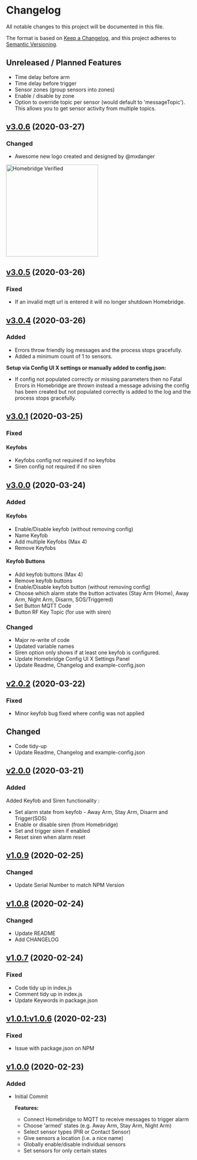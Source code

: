 # Changelog

All notable changes to this project will be documented in this file.

The format is based on [Keep a Changelog](https://keepachangelog.com/en/1.0.0/),
and this project adheres to [Semantic Versioning](https://semver.org/spec/v2.0.0.html).

## Unreleased / Planned Features
- Time delay before arm
- Time delay before trigger
- Sensor zones (group sensors into zones)
- Enable / disable by zone
- Option to override topic per sensor (would default to 'messageTopic'). This allows you to get sensor activity from multiple topics.

## [v3.0.6](https://github.com/nzbullet/homebridge-homeqtt-alarm/compare/v3.0.5...v3.0.6) (2020-03-27)
### Changed
- Awesome new logo created and designed by @mxdanger

<a href="https://github.com/homebridge/verified/blob/master/verified-plugins.json"><img alt="Homebridge Verified" src="https://raw.githubusercontent.com/nzbullet/homebridge-homeqtt-alarm/blob/master/media/Homebridge%20x%20Homeqtt%20Alarm.svg?sanitize=true" width="250px"></a>

## [v3.0.5](https://github.com/nzbullet/homebridge-homeqtt-alarm/compare/v3.0.4...v3.0.5) (2020-03-26)
### Fixed 
-  If an invalid mqtt url is entered it will no longer shutdown Homebridge.

## [v3.0.4](https://github.com/nzbullet/homebridge-homeqtt-alarm/compare/v3.0.1...v3.0.4) (2020-03-26)
### Added
- Errors throw friendly log messages and the process stops gracefully.
- Added a minimum count of 1 to sensors.

**Setup via Config UI X settings or manually added to config.json:**
- If config not populated correctly or missing parameters then no Fatal Errors in Homebridge are thrown instead a message advising the config has been created but not populated correctly is added to the log and the process stops gracefully.


## [v3.0.1](https://github.com/nzbullet/homebridge-homeqtt-alarm/compare/v3.0.0...v3.0.1) (2020-03-25)
### Fixed
#### Keyfobs
- Keyfobs config not required if no keyfobs
- Siren config not required if no siren

## [v3.0.0](https://github.com/nzbullet/homebridge-homeqtt-alarm/compare/v2.0.2...v3.0.0) (2020-03-24)
### Added
#### Keyfobs
- Enable/Disable keyfob (without removing config)
- Name Keyfob
- Add multiple Keyfobs (Max 4)
- Remove Keyfobs

#### Keyfob Buttons
- Add keyfob buttons (Max 4)
- Remove keyfob buttons
- Enable/Disable keyfob button (without removing config)
- Choose which alarm state the button activates (Stay Arm (Home), Away Arm, Night Arm, Disarm, SOS/Triggered)
- Set Button MQTT Code
- Button RF Key Topic (for use with siren)

### Changed
- Major re-write of code
- Updated variable names
- Siren option only shows if at least one keyfob is configured. 
- Update Homebridge Config UI X Settings Panel
- Update Readme, Changelog and example-config.json

## [v2.0.2](https://github.com/nzbullet/homebridge-homeqtt-alarm/compare/v2.0.0...v2.0.2) (2020-03-22)
### Fixed
- Minor keyfob bug fixed where config was not applied

## Changed
- Code tidy-up
- Update Readme, Changelog and example-config.json

## [v2.0.0](https://github.com/nzbullet/homebridge-homeqtt-alarm/compare/v1.0.9...v2.0.0) (2020-03-21)
### Added
Added Keyfob and Siren functionality :
  - Set alarm state from keyfob - Away Arm, Stay Arm, Disarm and Trigger(SOS)
  - Enable or disable siren (from Homebridge)
  - Set and trigger siren if enabled
  - Reset siren when alarm reset

## [v1.0.9](https://github.com/nzbullet/homebridge-homeqtt-alarm/compare/v1.0.8...v1.0.9) (2020-02-25)
### Changed
- Update Serial Number to match NPM Version

## [v1.0.8](https://github.com/nzbullet/homebridge-homeqtt-alarm/compare/v1.0.7...v1.0.8) (2020-02-24)
### Changed
- Update README
- Add CHANGELOG

## [v1.0.7](https://github.com/nzbullet/homebridge-homeqtt-alarm/compare/v1.0.6...v1.0.7) (2020-02-24)
### Fixed
- Code tidy up in index.js
- Comment tidy up in index.js
- Update Keywords in package.json

## [v1.0.1:v1.0.6](https://github.com/nzbullet/homebridge-homeqtt-alarm/compare/v1.0.0...v1.0.6) (2020-02-23)
### Fixed
- Issue with package.json on NPM

## [v1.0.0](https://github.com/nzbullet/homebridge-homeqtt-alarm/compare/v1.0.0...v1.0.0) (2020-02-23)
### Added
- Initial Commit

    **Features:**
    - Connect Homebridge to MQTT to receive messages to trigger alarm
    - Choose 'armed' states (e.g. Away Arm, Stay Arm, Night Arm)
    - Select sensor types (PIR or Contact Sensor)
    - Give sensors a location (i.e. a nice name)
    - Globally enable/disable individual sensors
    - Set sensors for only certain states
